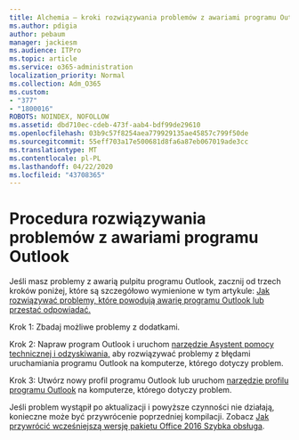 ```yaml
---
title: Alchemia — kroki rozwiązywania problemów z awariami programu Outlook
ms.author: pdigia
author: pebaum
manager: jackiesm
ms.audience: ITPro
ms.topic: article
ms.service: o365-administration
localization_priority: Normal
ms.collection: Adm_O365
ms.custom:
- "377"
- "1800016"
ROBOTS: NOINDEX, NOFOLLOW
ms.assetid: dbd710ec-cdeb-473f-aab4-bdf99de29610
ms.openlocfilehash: 03b9c57f8254aea779929135ae45857c799f50de
ms.sourcegitcommit: 55eff703a17e500681d8fa6a87eb067019ade3cc
ms.translationtype: MT
ms.contentlocale: pl-PL
ms.lasthandoff: 04/22/2020
ms.locfileid: "43708365"
---
```

# <a name="outlook-crash-troubleshooting-steps"></a>Procedura rozwiązywania problemów z awariami programu Outlook

Jeśli masz problemy z awarią pulpitu programu Outlook, zacznij od trzech kroków poniżej, które są szczegółowo wymienione w tym artykule: [Jak rozwiązywać problemy, które powodują awarię programu Outlook lub przestać odpowiadać.](https://docs.microsoft.com/exchange/troubleshoot/outlook-crashes/crash-issues)
  
Krok 1: Zbadaj możliwe problemy z dodatkami.
  
Krok 2: Napraw program Outlook i uruchom [narzędzie Asystent pomocy technicznej i odzyskiwania,](https://aka.ms/SaRA-OutlookWontStart) aby rozwiązywać problemy z błędami uruchamiania programu Outlook na komputerze, którego dotyczy problem.
  
Krok 3: Utwórz nowy profil programu Outlook lub uruchom [narzędzie profilu programu Outlook](https://aka.ms/SaRA-OutlookSetupProfile) na komputerze, którego dotyczy problem.
  
Jeśli problem wystąpił po aktualizacji i powyższe czynności nie działają, konieczne może być przywrócenie poprzedniej kompilacji. Zobacz [Jak przywrócić wcześniejszą wersję pakietu Office 2016 Szybka obsługa](https://support.microsoft.com/help/2770432).
  